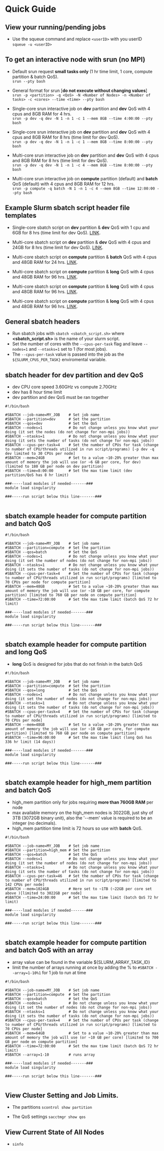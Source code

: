 # Quick Guide

## View your running/pending jobs 
- Use the squeue command and replace ```<userID>``` with you userID  
```squeue -u <userID>```

## To get an interactive node with srun (no MPI)

- Default srun request **small tasks only** (1 hr time limit, 1 core, compute partition & batch QoS). \
```srun --pty bash```

- General format for srun [**do not execute without changing values**]\
```srun -p <partition> -q <QoS> -N <Number of Nodes> -n <Number of tasks> -c <cores> --time <time> --pty bash```

- Single-core srun interactive job on **dev** partition and **dev** QoS with 4 cpus and 8GB RAM for 4 hrs.\
```srun -p dev -q dev -N 1 -n 1 -c 1 --mem 8GB --time 4:00:00 --pty bash```

- Single-core srun interactive job on **dev** partition and **dev** QoS with 4 cpus and 8GB RAM for 8 hrs (time limit for dev QoS).\
```srun -p dev -q dev -N 1 -n 1 -c 1 --mem 8GB --time 8:00:00 --pty bash```

- Multi-core srun interactive job on **dev** partition and **dev** QoS with 4 cpus and 8GB RAM for 8 hrs (time limit for dev QoS).\
```srun -p dev -q dev -N 1 -n 1 -c 4 --mem 8GB --time 8:00:00 --pty bash```

- Multi-core srun interactive job on **compute** partition (default) and **batch** QoS (default) with 4 cpus and 8GB RAM for 12 hrs.\
```srun -p compute -q batch -N 1 -n 1 -c 4 --mem 8GB --time 12:00:00 --pty bash```

## Example Slurm **sbatch** script header file templates

- Single-core sbatch script on **dev** partition & **dev** QoS with 1 cpu and 6GB for 8 hrs (time limit for dev QoS). [LINK](https://github.com/TheJacksonLaboratory/slurm-templates/blob/main/slurm_template_00_dev_dev.sh "slurm_template_00_dev_dev.sh").

- Multi-core sbatch script on **dev** partition & **dev** QoS with 4 cpus and 24GB for 8 hrs (time limit for dev QoS). [LINK](https://github.com/TheJacksonLaboratory/slurm-templates/blob/main/slurm_template_01_dev_dev.sh "slurm_template_01_dev_dev.sh").

- Multi-core sbatch script on **compute** partition & **batch** QoS with 4 cpus and 48GB RAM for 24 hrs. [LINK](https://github.com/TheJacksonLaboratory/slurm-templates/blob/main/slurm_template_02_compute_batch.sh "slurm_template_02_compute_batch.sh").

- Multi-core sbatch script on **compute** partition & **long** QoS with 4 cpus and 48GB RAM for 96 hrs. [LINK](https://github.com/TheJacksonLaboratory/slurm-templates/blob/main/slurm_template_03_compute_long.shh "slurm_template_03_compute_long.sh").

- Multi-core sbatch script on **compute** partition & **long** QoS with 4 cpus and 48GB RAM for 96 hrs. [LINK](https://github.com/TheJacksonLaboratory/slurm-templates/blob/main/slurm_template_04_high_mem_batch.sh "slurm_template_04_high_mem_batch.sh").

- Multi-core sbatch script on **compute** partition & **long** QoS with 4 cpus and 48GB RAM for 96 hrs. [LINK](https://github.com/TheJacksonLaboratory/slurm-templates/blob/main/slurm_template_05_compute_batch_array.sh "slurm_template_05_compute_batch_array.sh").

## General sbatch headers 
- Run sbatch jobs with ```sbatch <sbatch_script.sh>``` where **<sbatch_script.sh>** is the name of your slurm script. 
 - Set the number of cores with the ```--cpus-per-task``` flag and leave ```--nodes=1``` and ```--ntasks=1``` set to 1 (for most jobs).
 - The ```--cpus-per-task``` value is passed into the job as the ```${SLURM_CPUS_PER_TASK}``` enviromental variable.


## sbatch header for dev partition and dev QoS
 - dev CPU core speed 3.60GHz vs compute 2.70GHz
 - dev has 8 hour time limit 
 - dev partition and dev QoS must be ran together

```{: .bash}
#!/bin/bash

#SBATCH --job-name=MY_JOB    # Set job name
#SBATCH --partition=dev      # Set the partition 
#SBATCH --qos=dev            # Set the QoS
#SBATCH --nodes=1            # Do not change unless you know what your doing (it set the nodes (do not change for non-mpi jobs))
#SBATCH --ntasks=1           # Do not change unless you know what your doing (it sets the number of tasks (do not change for non-mpi jobs))
#SBATCH --cpus-per-task=4    # Set the number of CPUs for task (change to number of CPU/threads utilized in run script/programs) [-p dev -q dev limited to 30 CPUs per node]
#SBATCH --mem=24GB           # Set to a value ~10-20% greater than max amount of memory the job will use (or ~6 GB per core, for dev) (limited to 180 GB per node on dev partition)
#SBATCH --time=8:00:00       # Set the max time limit (dev partition/QoS has 8 hr limit)

###-----load modules if needed-------###
module load singularity

###-----run script below this line-------###


```

## sbatch example header for compute partition and batch QoS

```{: .bash}
#!/bin/bash

#SBATCH --job-name=MY_JOB    # Set job name
#SBATCH --partition=compute  # Set the partition 
#SBATCH --qos=batch          # Set the QoS
#SBATCH --nodes=1            # Do not change unless you know what your doing (it set the number of nodes (do not change for non-mpi jobs))
#SBATCH --ntasks=1           # Do not change unless you know what your doing (it sets the number of tasks (do not change for non-mpi jobs))
#SBATCH --cpus-per-task=4    # Set the number of CPUs for task (change to number of CPU/threads utilized in run script/programs) [limited to 70 CPUs per node for compute partition]
#SBATCH --mem=48GB           # Set to a value ~10-20% greater than max amount of memory the job will use (or ~10 GB per core, for compute partition) [limited to 760 GB per node on compute partition]
#SBATCH --time=72:00:00      # Set the max time limit (batch QoS 72 hr limit)

###-----load modules if needed-------###
module load singularity

###-----run script below this line-------###


```

## sbatch example header for compute partition and **long** QoS
 - **long** QoS is designed for jobs that do not finish in the batch QoS

```{: .bash}
#!/bin/bash

#SBATCH --job-name=MY_JOB    # Set job name
#SBATCH --partition=compute  # Set the partition 
#SBATCH --qos=long           # Set the QoS
#SBATCH --nodes=1            # Do not change unless you know what your doing (it set the number of nodes (do not change for non-mpi jobs))
#SBATCH --ntasks=1           # Do not change unless you know what your doing (it sets the number of tasks (do not change for non-mpi jobs))
#SBATCH --cpus-per-task=4    # Set the number of CPUs for task (change to number of CPU/threads utilized in run script/programs) [limited to 70 CPUs per node]
#SBATCH --mem=48GB           # Set to a value ~10-20% greater than max amount of memory the job will use (or ~10 GB per core, for compute partition) [limited to 760 GB per node on compute partition]
#SBATCH --time=96:00:00      # Set the max time limit (long QoS has 336 hr limit (14 days))

###-----load modules if needed-------###
module load singularity

###-----run script below this line-------###


```

## sbatch example header for **high_mem** partition and batch QoS
 - high_mem partition only for jobs requiring **more than 760GB RAM** per node
 - max available memory on the high_mem nodes is 3022GB, just shy of 3TB (3072GB binary unit), also the '--mem' value is required to be an integer (no decimals). 
 - high_mem partition time limit is 72 hours so use with **batch** QoS.

```{: .bash}
#!/bin/bash

#SBATCH --job-name=MY_JOB    # Set job name
#SBATCH --partition=high_mem # Set the partition 
#SBATCH --qos=batch          # Set the QoS
#SBATCH --nodes=1            # Do not change unless you know what your doing (it set the number of nodes (do not change for non-mpi jobs))
#SBATCH --ntasks=1           # Do not change unless you know what your doing (it sets the number of tasks (do not change for non-mpi jobs))
#SBATCH --cpus-per-task=46   # Set the number of CPUs for task (change to number of CPU/threads utilized in run script/programs) [limited to 142 CPUs per node]
#SBATCH --mem=1024GB         # Here set to ~1TB (~22GB per core set above )[limited to 3022GB per node]
#SBATCH --time=24:00:00      # Set the max time limit (batch QoS 72 hr limit)

###-----load modules if needed-------###
module load singularity

###-----run script below this line-------###


```

## sbatch example header for compute partition and batch QoS with an array
 - array value can be found in the variable ${SLURM_ARRAY_TASK_ID}
 - limit the number of arrays running at once by adding the % to ```#SBATCH --array=1-10%1``` for 1 job to run at time    

```{: .bash}
#!/bin/bash

#SBATCH --job-name=MY_JOB    # Set job name
#SBATCH --partition=compute  # Set the partition 
#SBATCH --qos=batch          # Set the QoS
#SBATCH --nodes=1            # Do not change unless you know what your doing (it set the number of nodes (do not change for non-mpi jobs))
#SBATCH --ntasks=1           # Do not change unless you know what your doing (it sets the number of tasks (do not change for non-mpi jobs))
#SBATCH --cpus-per-task=4    # Set the number of CPUs per task (change to number of CPU/threads utilized in run script/programs) [limited to 70 CPUs per node] 
#SBATCH --mem=64GB           # Set to a value ~10-20% greater than max amount of memory the job will use (or ~10 GB per core) [limited to 700 GB per node on compute partition]
#SBATCH --time=72:00:00      # Set the max time limit (batch QoS 72 hr limit)
#SBATCH --array=1-10         # runs array 

###-----load modules if needed-------###
module load singularity

###-----run script below this line-------###


```

## View Cluster Setting and Job Limits. 

- The partitions ```scontrol show partition```

- The QoS settings ```sacctmgr show qos```

## View Current State of All Nodes

- ```sinfo ```


